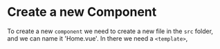 # Create a new Component

To create a new `component` we need to create a new file in the `src` folder, and we can name it 'Home.vue'. In there we need a `<template>`, <script> and we might need <style>. 

```html
<template>
<p>Server Status: {{status}}</p>
</template> 

<script></script>

<style></style>
```

In the `script` we wanna export an `object`. And here we wanna have our `data` field which is a `function`, where we return the `object` where `status` is set to 'critical'. 

```html
<template>
<p>Server Status: {{status}}</p>
</template> 

<script>
 export default{
     data: function(){
      return {
          status: 'Critical'
      }   
     }
 }
</script>

<style></style>
```

And we wanna have `methods` where we also have an `object` defining our `methods`. And here we can use ES6. 

```html
<template>
<div>
<p>Server Status: {{status}}</p>
<hr>
<button @click='changeStatus'>Change Status</button>
</div>
</template> 

<script>
 export default{
     data: function(){
      return {
          status: 'Critical'
      }   
     },
     methods: {
         changeStatus ()[            //use ES6
             this.status = 'Normal';
         ]
     }
 }
</script>

<style></style>
```
Now we've created our `componenet` and wanna use it. We can either register it globally in the `main.js` file, by saying `Vue.component({})`, giving it a selector and then the `object`. For that we will need an import, let's name it 'Home'. 

```js
import Vue from 'vue'
import App from './App.vue'
import Home from './Home.vue'

Vue.component('app-server-status', Home);   //register globally

new Vue({
  el: '#app',
  render: h => h(App)
})
```
Now with this setup we can use `app-service-status` as a selector in our whole application, in `App.vue` root file.  

**Note** `One-root-element restriction` applies to every `component`, either registered globally or locally. In the file with your `componenet` a `template` should contain only one `element`, this could be - `div`.